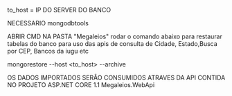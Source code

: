 ﻿to_host = IP DO SERVER DO BANCO

NECESSARIO mongodbtools

ABRIR CMD NA PASTA "Megaleios" rodar o comando abaixo para restaurar tabelas do banco
para uso das apis de consulta de Cidade, Estado,Busca por CEP, Bancos da iugu etc

mongorestore --host <to_host> --archive

OS DADOS IMPORTADOS SERÃO CONSUMIDOS ATRAVES DA API CONTIDA NO PROJETO ASP.NET CORE 1.1 Megaleios.WebApi
